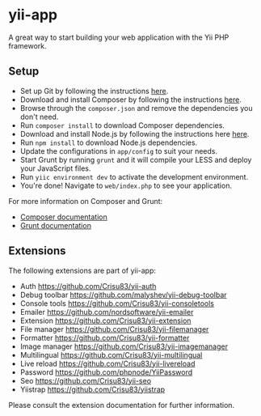 yii-app
=======

A great way to start building your web application with the Yii PHP framework.

## Setup

 * Set up Git by following the instructions [here](https://help.github.com/articles/set-up-git).
 * Download and install Composer by following the instructions [here](http://getcomposer.org/download/).
 * Browse through the `composer.json` and remove the dependencies you don't need.
 * Run `composer install` to download Composer dependencies.
 * Download and install Node.js by following the instructions here [here](https://github.com/joyent/node/wiki/Installing-Node.js-via-package-manager).
 * Run `npm install` to download  Node.js dependencies.
 * Update the configurations in `app/config` to suit your needs.
 * Start Grunt by running `grunt` and it will compile your LESS and deploy your JavaScript files.
 * Run `yiic environment dev` to activate the development environment.
 * You're done! Navigate to `web/index.php` to see your application.

For more information on Composer and Grunt:

* [Composer documentation](http://getcomposer.org/doc/)
* [Grunt documentation](http://gruntjs.com/getting-started)

## Extensions

The following extensions are part of yii-app:

 * Auth https://github.com/Crisu83/yii-auth
 * Debug toolbar https://github.com/malyshev/yii-debug-toolbar
 * Console tools https://github.com/Crisu83/yii-consoletools
 * Emailer https://github.com/nordsoftware/yii-emailer
 * Extension https://github.com/Crisu83/yii-extension
 * File manager https://github.com/Crisu83/yii-filemanager
 * Formatter https://github.com/Crisu83/yii-formatter
 * Image manager https://github.com/Crisu83/yii-imagemanager
 * Multilingual https://github.com/Crisu83/yii-multilingual
 * Live reload https://github.com/Crisu83/yii-livereload
 * Password https://github.com/phpnode/YiiPassword
 * Seo https://github.com/Crisu83/yii-seo
 * Yiistrap https://github.com/Crisu83/yiistrap

Please consult the extension documentation for further information.

